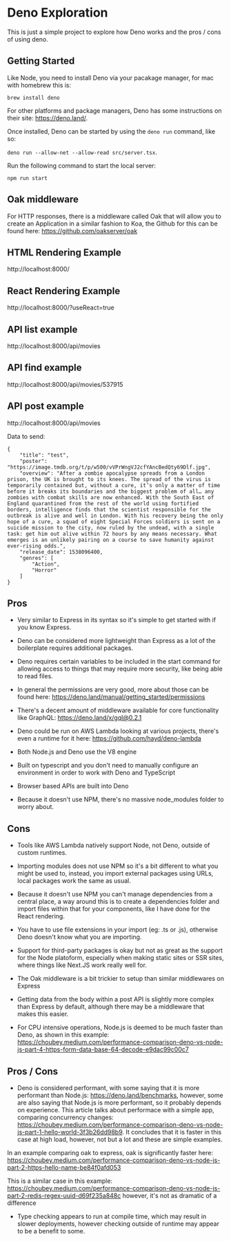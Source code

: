 # Deno Exploration

This is just a simple project to explore how Deno works and the pros / cons of using deno.

## Getting Started

Like Node, you need to install Deno via your pacakage manager, for mac with homebrew this is:

`brew install deno`

For other platforms and package managers, Deno has some instructions on their site: https://deno.land/.

Once installed, Deno can be started by using the `deno run` command, like so:

`deno run --allow-net --allow-read src/server.tsx`.

Run the following command to start the local server:

`npm run start`

## Oak middleware

For HTTP responses, there is a middleware called Oak that will allow you to create an Application in a similar fashion to Koa, the Github for this can be found here: https://github.com/oakserver/oak

## HTML Rendering Example

http://localhost:8000/

## React Rendering Example

http://localhost:8000/?useReact=true

## API list example

http://localhost:8000/api/movies

## API find example

http://localhost:8000/api/movies/537915

## API post example

http://localhost:8000/api/movies

Data to send:

```
{
    "title": "test",
    "poster": "https://image.tmdb.org/t/p/w500/vVPrWngVJ2cfYAncBedQty69Dlf.jpg",
    "overview": "After a zombie apocalypse spreads from a London prison, the UK is brought to its knees. The spread of the virus is temporarily contained but, without a cure, it’s only a matter of time before it breaks its boundaries and the biggest problem of all… any zombies with combat skills are now enhanced. With the South East of England quarantined from the rest of the world using fortified borders, intelligence finds that the scientist responsible for the outbreak is alive and well in London. With his recovery being the only hope of a cure, a squad of eight Special Forces soldiers is sent on a suicide mission to the city, now ruled by the undead, with a single task: get him out alive within 72 hours by any means necessary. What emerges is an unlikely pairing on a course to save humanity against ever-rising odds.",
    "release_date": 1538096400,
    "genres": [
        "Action",
        "Horror"
    ]
}
```

## Pros

- Very similar to Express in its syntax so it's simple to get started with if you know Express.

- Deno can be considered more lightweight than Express as a lot of the boilerplate requires additional packages.

- Deno requires certain variables to be included in the start command for allowing access to things that may require more security, like being able to read files.

- In general the permissions are very good, more about those can be found here: https://deno.land/manual/getting_started/permissions

- There's a decent amount of middleware available for core functionality like GraphQL: https://deno.land/x/gql@0.2.1

- Deno could be run on AWS Lambda looking at various projects, there's even a runtime for it here: https://github.com/hayd/deno-lambda

- Both Node.js and Deno use the V8 engine

- Built on typescript and you don't need to manually configure an environment in order to work with Deno and TypeScript

- Browser based APIs are built into Deno

- Because it doesn't use NPM, there's no massive node_modules folder to worry about.

## Cons

- Tools like AWS Lambda natively support Node, not Deno, outside of custom runtimes.

- Importing modules does not use NPM so it's a bit different to what you might be used to, instead, you import external packages using URLs, local packages work the same as usual.

- Because it doesn't use NPM you can't manage dependencies from a central place, a way around this is to create a dependencies folder and import files within that for your components, like I have done for the React rendering.

- You have to use file extensions in your import (eg: .ts or .js), otherwise Deno doesn't know what you are importing.

- Support for third-party packages is okay but not as great as the support for the Node platoform, especially when making static sites or SSR sites, where things like Next.JS work really well for.

- The Oak middleware is a bit trickier to setup than similar middlewares on Express

- Getting data from the body within a post API is slightly more complex than Express by default, although there may be a middleware that makes this easier.

- For CPU intensive operations, Node.js is deemed to be much faster than Deno, as shown in this example: https://choubey.medium.com/performance-comparison-deno-vs-node-js-part-4-https-form-data-base-64-decode-e9dac99c00c7

## Pros / Cons

- Deno is considered performant, with some saying that it is more performant than Node.js: https://deno.land/benchmarks, however, some are also saying that Node.js is more performant, so it probably depends on experience. This article talks about performace with a simple app, comparing concurrency changes: https://choubey.medium.com/performance-comparison-deno-vs-node-js-part-1-hello-world-3f3b26dd98b9. It concludes that it is faster in this case at high load, however, not but a lot and these are simple examples.

In an example comparing oak to express, oak is significantly faster here: https://choubey.medium.com/performance-comparison-deno-vs-node-js-part-2-https-hello-name-be84f0afd053

This is a similar case in this example: https://choubey.medium.com/performance-comparison-deno-vs-node-js-part-2-redis-regex-uuid-d69f235a848c however, it's not as dramatic of a difference

- Type checking appears to run at compile time, which may result in slower deployments, however checking outside of runtime may appear to be a benefit to some.
